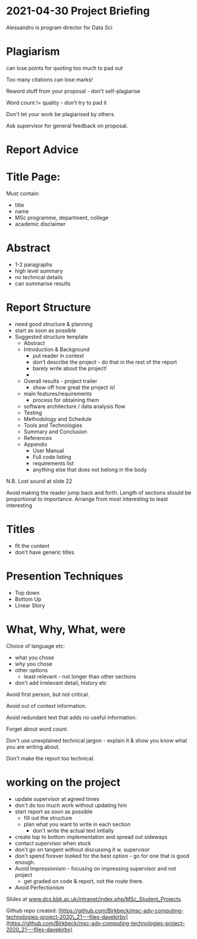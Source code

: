 # 2021-04-30 Project Briefing
Alessandro is program director for Data Sci

# Plagiarism
can lose points for quoting too much to pad out

Too many citations can lose marks!

Reword stuff from your proposal - don't self-plagiarise

Word count != quality - don't try to pad it

Don't let your work be plagiarised by others.

Ask supervisor for general feedback on proposal.

# Report Advice

# Title Page:  
Must contain:  
- title 
- name
- MSc programme, department, college
- academic disclaimer


# Abstract
- 1-2 paragraphs
- high level summary
- no technical details
- can summarise results

# Report Structure
- need good structure & planning
- start as soon as possible
- Suggested structure template
    - Abstract
    - Introduction & Background
        - put reader in context
        - don't describe the project - do that in the rest of the report
        - barely write about the project!
        - 
    - Overall results - project trailer
        - show off how great the project is!
    - main features/requirements
        - process for obtaining them
    - software architecture / data analysis flow
    - Testing
    - Methodology and Schedule
    - Tools and Technologies
    - Summary and Conclusion
    - References
    - Appendix
        - User Manual
        - Full code listing
        - requirements list
        - anything else that does not belong in the body

N.B. Lost sound at slide 22

Avoid making the reader jump back and forth.
Length of sections should be proportional to importance.
Arrange from most interesting to least interesting

# Titles
- fit the content
- don't have generic titles

# Presention Techniques
- Top down
- Bottom Up
- Linear Story

# What, Why, What, were
Choice of language etc:
- what you chose
- why you chose
- other options
    - least relevant - not longer than other sections
- don't add irrelevant detail, history etc

Avoid first person, but not critical.

Avoid out of context information.  

Avoid redundant text that adds no useful information.

Forget about word count.

Don't use unexplained technical jargon - explain it & show you know what you are writing about. 

Don't make the report too technical.


# working on the project
- update supervisor at agreed times
- don't do too much work without updating him
- start report as soon as possible
    - fill out the structure
    - plan what you want to write in each section
        - don't write the actual text initially
- create top to bottom implementation and spread out sideways
- contact supervisor when stuck
- don't go on tangent without discussing it w. supervisor
- don't spend forever looked for the best option - go for one that is good enough.
- Avoid Impressionism - focusing on impressing supervisor and not project
    - get graded on code & report, not the route there.  
- Avoid Perfectionism


Slides at www.dcs.bbk.ac.uk/intranet/index.php/MSc_Student_Projects.

Github repo created:  [https://github.com/Birkbeck/msc-adv-computing-technologies-project-2020\_21---files-davekirby](https://github.com/Birkbeck/msc-adv-computing-technologies-project-2020_21---files-davekirby)



